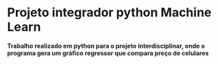 # Projeto integrador python Machine Learn

__Trabalho realizado em python para o projeto interdisciplinar, onde o programa gera um gráfico regressor que compara preço de celulares__


